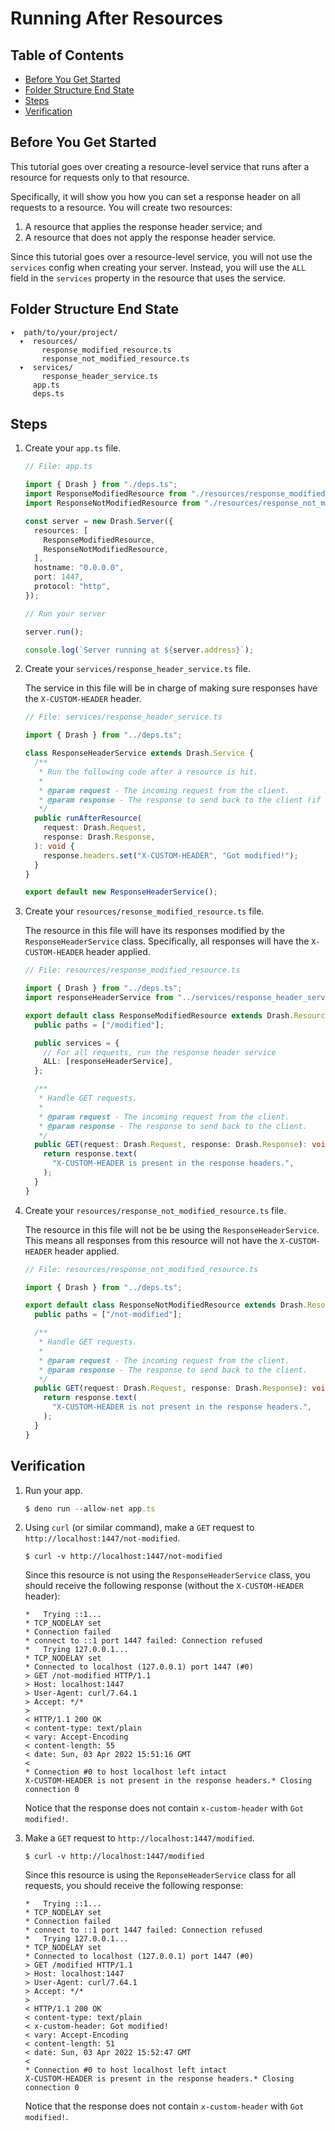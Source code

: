# Running After Resources

## Table of Contents

- [Before You Get Started](#before-you-get-started)
- [Folder Structure End State](#folder-structure-end-state)
- [Steps](#steps)
- [Verification](#verification)

## Before You Get Started

This tutorial goes over creating a resource-level service that runs after a
resource for requests only to that resource.

Specifically, it will show you how you can set a response header on all requests
to a resource. You will create two resources:

1. A resource that applies the response header service; and
2. A resource that does not apply the response header service.

Since this tutorial goes over a resource-level service, you will not use the
`services` config when creating your server. Instead, you will use the `ALL`
field in the `services` property in the resource that uses the service.

## Folder Structure End State

```text
▾  path/to/your/project/
  ▾  resources/
       response_modified_resource.ts
       response_not_modified_resource.ts
  ▾  services/
       response_header_service.ts
     app.ts
     deps.ts
```

## Steps

1. Create your `app.ts` file.

   ```typescript
   // File: app.ts

   import { Drash } from "./deps.ts";
   import ResponseModifiedResource from "./resources/response_modified_resource.ts";
   import ResponseNotModifiedResource from "./resources/response_not_modified_resource.ts";

   const server = new Drash.Server({
     resources: [
       ResponseModifiedResource,
       ResponseNotModifiedResource,
     ],
     hostname: "0.0.0.0",
     port: 1447,
     protocol: "http",
   });

   // Run your server

   server.run();

   console.log(`Server running at ${server.address}`);
   ```

2. Create your `services/response_header_service.ts` file.

   The service in this file will be in charge of making sure responses have the
   `X-CUSTOM-HEADER` header.

   ```typescript
   // File: services/response_header_service.ts

   import { Drash } from "../deps.ts";

   class ResponseHeaderService extends Drash.Service {
     /**
      * Run the following code after a resource is hit.
      *
      * @param request - The incoming request from the client.
      * @param response - The response to send back to the client (if needed).
      */
     public runAfterResource(
       request: Drash.Request,
       response: Drash.Response,
     ): void {
       response.headers.set("X-CUSTOM-HEADER", "Got modified!");
     }
   }

   export default new ResponseHeaderService();
   ```

3. Create your `resources/resonse_modified_resource.ts` file.

   The resource in this file will have its responses modified by the
   `ResponseHeaderService` class. Specifically, all responses will have the
   `X-CUSTOM-HEADER` header applied.

   ```typescript
   // File: resources/response_modified_resource.ts

   import { Drash } from "../deps.ts";
   import responseHeaderService from "../services/response_header_service.ts";

   export default class ResponseModifiedResource extends Drash.Resource {
     public paths = ["/modified"];

     public services = {
       // For all requests, run the response header service
       ALL: [responseHeaderService],
     };

     /**
      * Handle GET requests.
      *
      * @param request - The incoming request from the client.
      * @param response - The response to send back to the client.
      */
     public GET(request: Drash.Request, response: Drash.Response): void {
       return response.text(
         "X-CUSTOM-HEADER is present in the response headers.",
       );
     }
   }
   ```

4. Create your `resources/response_not_modified_resource.ts` file.

   The resource in this file will not be be using the `ResponseHeaderService`.
   This means all responses from this resource will not have the
   `X-CUSTOM-HEADER` header applied.

   ```typescript
   // File: resources/response_not_modified_resource.ts

   import { Drash } from "../deps.ts";

   export default class ResponseNotModifiedResource extends Drash.Resource {
     public paths = ["/not-modified"];

     /**
      * Handle GET requests.
      *
      * @param request - The incoming request from the client.
      * @param response - The response to send back to the client.
      */
     public GET(request: Drash.Request, response: Drash.Response): void {
       return response.text(
         "X-CUSTOM-HEADER is not present in the response headers.",
       );
     }
   }
   ```

## Verification

1. Run your app.

   ```typescript
   $ deno run --allow-net app.ts
   ```

2. Using `curl` (or similar command), make a `GET` request to
   `http://localhost:1447/not-modified`.

   ```text
   $ curl -v http://localhost:1447/not-modified
   ```

   Since this resource is not using the `ResponseHeaderService` class, you
   should receive the following response (without the `X-CUSTOM-HEADER` header):

   ```text
   *   Trying ::1...
   * TCP_NODELAY set
   * Connection failed
   * connect to ::1 port 1447 failed: Connection refused
   *   Trying 127.0.0.1...
   * TCP_NODELAY set
   * Connected to localhost (127.0.0.1) port 1447 (#0)
   > GET /not-modified HTTP/1.1
   > Host: localhost:1447
   > User-Agent: curl/7.64.1
   > Accept: */*
   >
   < HTTP/1.1 200 OK
   < content-type: text/plain
   < vary: Accept-Encoding
   < content-length: 55
   < date: Sun, 03 Apr 2022 15:51:16 GMT
   <
   * Connection #0 to host localhost left intact
   X-CUSTOM-HEADER is not present in the response headers.* Closing connection 0
   ```

   Notice that the response does not contain `x-custom-header` with
   `Got modified!`.

3. Make a `GET` request to `http://localhost:1447/modified`.

   ```text
   $ curl -v http://localhost:1447/modified
   ```

   Since this resource is using the `ReponseHeaderService` class for all
   requests, you should receive the following response:

   ```text
   *   Trying ::1...
   * TCP_NODELAY set
   * Connection failed
   * connect to ::1 port 1447 failed: Connection refused
   *   Trying 127.0.0.1...
   * TCP_NODELAY set
   * Connected to localhost (127.0.0.1) port 1447 (#0)
   > GET /modified HTTP/1.1
   > Host: localhost:1447
   > User-Agent: curl/7.64.1
   > Accept: */*
   >
   < HTTP/1.1 200 OK
   < content-type: text/plain
   < x-custom-header: Got modified!
   < vary: Accept-Encoding
   < content-length: 51
   < date: Sun, 03 Apr 2022 15:52:47 GMT
   <
   * Connection #0 to host localhost left intact
   X-CUSTOM-HEADER is present in the response headers.* Closing connection 0
   ```

   Notice that the response does not contain `x-custom-header` with
   `Got modified!`.

